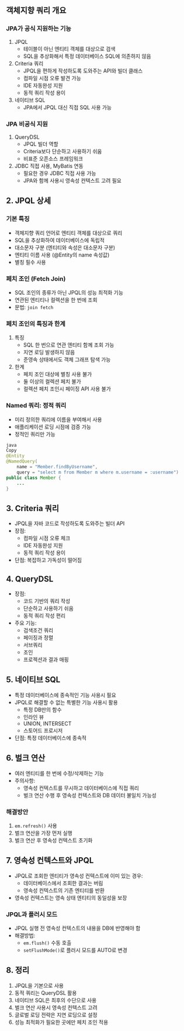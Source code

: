 ## 객체지향 쿼리 개요

### JPA가 공식 지원하는 기능

1. JPQL
    - 테이블이 아닌 엔티티 객체를 대상으로 검색
    - SQL을 추상화해서 특정 데이터베이스 SQL에 의존하지 않음
2. Criteria 쿼리
    - JPQL을 편하게 작성하도록 도와주는 API와 빌더 클래스
    - 컴파일 시점 오류 발견 가능
    - IDE 자동완성 지원
    - 동적 쿼리 작성 용이
3. 네이티브 SQL
    - JPA에서 JPQL 대신 직접 SQL 사용 가능

### JPA 비공식 지원

1. QueryDSL
    - JPQL 빌더 역할
    - Criteria보다 단순하고 사용하기 쉬움
    - 비표준 오픈소스 프레임워크
2. JDBC 직접 사용, MyBatis 연동
    - 필요한 경우 JDBC 직접 사용 가능
    - JPA와 함께 사용시 영속성 컨텍스트 고려 필요

## 2. JPQL 상세

### 기본 특징

- 객체지향 쿼리 언어로 엔티티 객체를 대상으로 쿼리
- SQL을 추상화하여 데이터베이스에 독립적
- 대소문자 구분 (엔티티와 속성은 대소문자 구분)
- 엔티티 이름 사용 (@Entity의 name 속성값)
- 별칭 필수 사용

### 페치 조인 (Fetch Join)

- SQL 조인의 종류가 아닌 JPQL의 성능 최적화 기능
- 연관된 엔티티나 컬렉션을 한 번에 조회
- 문법: `join fetch`

### 페치 조인의 특징과 한계

1. 특징
    - SQL 한 번으로 연관 엔티티 함께 조회 가능
    - 지연 로딩 발생하지 않음
    - 준영속 상태에서도 객체 그래프 탐색 가능
2. 한계
    - 페치 조인 대상에 별칭 사용 불가
    - 둘 이상의 컬렉션 페치 불가
    - 컬렉션 페치 조인시 페이징 API 사용 불가

### Named 쿼리: 정적 쿼리

- 미리 정의한 쿼리에 이름을 부여해서 사용
- 애플리케이션 로딩 시점에 검증 가능
- 정적인 쿼리만 가능

```java
java
Copy
@Entity
@NamedQuery(
    name = "Member.findByUsername",
    query = "select m from Member m where m.username = :username")
public class Member {
    ...
}

```

## 3. Criteria 쿼리

- JPQL을 자바 코드로 작성하도록 도와주는 빌더 API
- 장점:
    - 컴파일 시점 오류 체크
    - IDE 자동완성 지원
    - 동적 쿼리 작성 용이
- 단점: 복잡하고 가독성이 떨어짐

## 4. QueryDSL

- 장점:
    - 코드 기반의 쿼리 작성
    - 단순하고 사용하기 쉬움
    - 동적 쿼리 작성 편리
- 주요 기능:
    - 검색조건 쿼리
    - 페이징과 정렬
    - 서브쿼리
    - 조인
    - 프로젝션과 결과 매핑

## 5. 네이티브 SQL

- 특정 데이터베이스에 종속적인 기능 사용시 필요
- JPQL로 해결할 수 없는 특별한 기능 사용시 활용
    - 특정 DB만의 함수
    - 인라인 뷰
    - UNION, INTERSECT
    - 스토어드 프로시저
- 단점: 특정 데이터베이스에 종속적

## 6. 벌크 연산

- 여러 엔티티를 한 번에 수정/삭제하는 기능
- 주의사항:
    - 영속성 컨텍스트를 무시하고 데이터베이스에 직접 쿼리
    - 벌크 연산 수행 후 영속성 컨텍스트와 DB 데이터 불일치 가능성

### 해결방안

1. `em.refresh()` 사용
2. 벌크 연산을 가장 먼저 실행
3. 벌크 연산 후 영속성 컨텍스트 초기화

## 7. 영속성 컨텍스트와 JPQL

- JPQL로 조회한 엔티티가 영속성 컨텍스트에 이미 있는 경우:
    - 데이터베이스에서 조회한 결과는 버림
    - 영속성 컨텍스트의 기존 엔티티를 반환
- 영속성 컨텍스트는 영속 상태 엔티티의 동일성을 보장

### JPQL과 플러시 모드

- JPQL 실행 전 영속성 컨텍스트의 내용을 DB에 반영해야 함
- 해결방법:
    - `em.flush()` 수동 호출
    - `setFlushMode()`로 플러시 모드를 AUTO로 변경

## 8. 정리

1. JPQL을 기본으로 사용
2. 동적 쿼리는 QueryDSL 활용
3. 네이티브 SQL은 최후의 수단으로 사용
4. 벌크 연산 사용시 영속성 컨텍스트 고려
5. 글로벌 로딩 전략은 지연 로딩으로 설정
6. 성능 최적화가 필요한 곳에만 페치 조인 적용